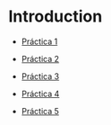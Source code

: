 # Introduction

* [Práctica 1](practica1.md)

* [Práctica 2]()

* [Práctica 3]()

* [Práctica 4]()

* [Práctica 5]()
